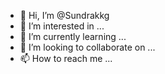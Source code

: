 - 👋 Hi, I’m @Sundrakkg
- 👀 I’m interested in ...
- 🌱 I’m currently learning ...
- 💞️ I’m looking to collaborate on ...
- 📫 How to reach me ...

<!---
Sundrakkg/Sundrakkg is a ✨ special ✨ repository because its `README.md` (this file) appears on your GitHub profile.
You can click the Preview link to take a look at your changes.
--->

